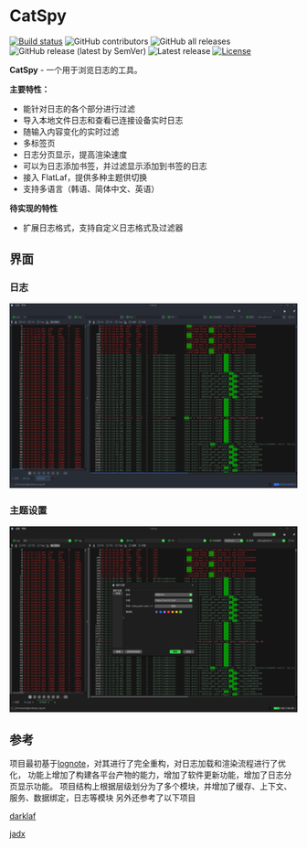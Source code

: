 # CatSpy

[![Build status](https://github.com/Gegenbauer/CatSpy/workflows/Build%20Artifacts/badge.svg)](https://github.com/Gegenbauer/CatSpy/actions/workflows/build_artifacts.yml?query=workflow%3ABuild)
![GitHub contributors](https://img.shields.io/github/contributors/Gegenbauer/CatSpy)
![GitHub all releases](https://img.shields.io/github/downloads/Gegenbauer/CatSpy/total)
![GitHub release (latest by SemVer)](https://img.shields.io/github/downloads/Gegenbauer/CatSpy/latest/total)
![Latest release](https://img.shields.io/github/release/Gegenbauer/CatSpy.svg)
[![License](http://img.shields.io/:license-apache-blue.svg)](http://www.apache.org/licenses/LICENSE-2.0.html)

**CatSpy** - 一个用于浏览日志的工具。

**主要特性：**
- 能针对日志的各个部分进行过滤
- 导入本地文件日志和查看已连接设备实时日志
- 随输入内容变化的实时过滤
- 多标签页
- 日志分页显示，提高渲染速度
- 可以为日志添加书签，并过滤显示添加到书签的日志
- 接入 FlatLaf，提供多种主题供切换
- 支持多语言（韩语、简体中文、英语）

**待实现的特性**
- 扩展日志格式，支持自定义日志格式及过滤器

## 界面
### 日志
![log_main_interface.png](pic%2Flog_main_interface.png)

### 主题设置
![theme_configuration.png](pic%2Ftheme_configuration.png)

## 参考
项目最初基于[lognote](https://github.com/cdcsgit/lognote)，对其进行了完全重构，对日志加载和渲染流程进行了优化，
功能上增加了构建各平台产物的能力，增加了软件更新功能，增加了日志分页显示功能。
项目结构上根据层级划分为了多个模块，并增加了缓存、上下文、服务、数据绑定，日志等模块
另外还参考了以下项目

[darklaf](https://github.com/weisJ/darklaf)

[jadx](https://github.com/skylot/jadx)